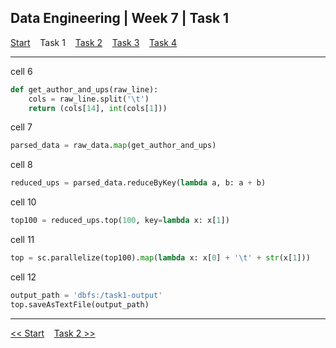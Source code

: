 ## Data Engineering | Week 7 | Task 1

[Start](https://github.com/AFC-AI2C-Cohort-04/coleman-code/blob/main/data_engineering/week_7/start.md)    Task 1    [Task 2](https://github.com/AFC-AI2C-Cohort-04/coleman-code/blob/main/data_engineering/week_7/task_2.md)    [Task 3](https://github.com/AFC-AI2C-Cohort-04/coleman-code/blob/main/data_engineering/week_7/task_3.md)    [Task 4](https://github.com/AFC-AI2C-Cohort-04/coleman-code/blob/main/data_engineering/week_7/task_4.md)

---

cell 6
``` python
def get_author_and_ups(raw_line):
    cols = raw_line.split('\t')
    return (cols[14], int(cols[1]))
```

cell 7
``` python
parsed_data = raw_data.map(get_author_and_ups)
```

cell 8
``` python
reduced_ups = parsed_data.reduceByKey(lambda a, b: a + b)
```

cell 10
``` python
top100 = reduced_ups.top(100, key=lambda x: x[1])
```

cell 11
``` python
top = sc.parallelize(top100).map(lambda x: x[0] + '\t' + str(x[1]))
```

cell 12
``` python
output_path = 'dbfs:/task1-output'
top.saveAsTextFile(output_path)
```

---

[<< Start](https://github.com/AFC-AI2C-Cohort-04/coleman-code/blob/main/data_engineering/week_7/start.md)    [Task 2 >>](https://github.com/AFC-AI2C-Cohort-04/coleman-code/blob/main/data_engineering/week_7/task_2.md)
